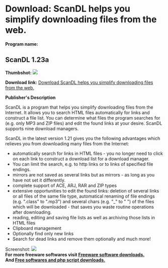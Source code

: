 # Download: ScanDL helps you simplify downloading files from the web.

**Program name:**

## ScanDL 1.23a

  
**Thumbshot:** ![](http://www.freewarefiles.com/screenshot/scandl_md.gif)   
  
**Download link:** [Download ScanDL helps you simplify downloading files from the web.](http://freesoftwares.boysofts.com/ScanDL-a_program_1792.html)  
  


**Publisher's Description**  
  


ScanDL is a program that helps you simplify downloading files from the Internet. It allows you to search HTML files automatically for links and construct a file list. You can determine what files the program searches for (e.g. only MP3 and ZIP files) and edit the found links at your desire. ScanDL supports nine download managers. 

ScanDL in the latest version 1.21 gives you the following advantages which relieves you from downloading many files from the Internet:

  * automatically search for links in HTML files - you no longer need to click on each link to construct a download list for a download manager. 
  * You can limit the search, e.g. to http links or to links of specified file endings. 
  * mirrors are not saved as several links but as mirrors - as long as you have not set it differently. 
  * complete support of ACE, ARJ, RAR and ZIP types 
  * extensive opportunities to edit the found links: deletion of several links or all files of the same file type, automatical renaming of file endings (e.g. ".class" to ".mp3") and several chars (e.g. "_" to " ") of the files which will be downloaded - that saves you waste routine operations after downloading. 
  * reading, editing and saving file lists as well as archiving those lists in HTML files 
  * Clipboard management 
  * Optionally find only new links 
  * Search for dead links and remove them optionally and much more! 

  
  
Screenshot: ![](http://www.freewarefiles.com/screenshot/scandl.gif)   
**For more freeware softwares visit [Freeware software downloads.](http://freesoftwares.boysofts.com/)**   
**And [Free softwares and php script downloads.](http://www.boysofts.com/)**
